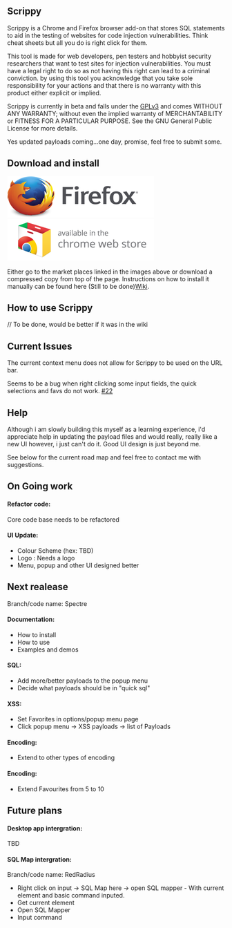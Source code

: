 ## Scrippy
Scrippy is a Chrome and Firefox browser add-on that stores SQL statements to aid in the testing of websites for code injection vulnerabilities. Think cheat sheets but all you do is right click for them.  

This tool is made for web developers, pen testers and hobbyist security researchers that want to test sites for injection vulnerabilities. You must have a legal right to do so as not having this right can lead to a criminal conviction. by using this tool you acknowledge that you take sole responsibility for your actions and that there is no warranty with this product either explicit or implied. 

Scrippy is currently in beta and falls under the [GPLv3](http://www.gnu.org/licenses/gpl.html "GPLv3") and comes WITHOUT ANY WARRANTY; without even the implied warranty of MERCHANTABILITY or FITNESS FOR A PARTICULAR PURPOSE. See the GNU General Public License for more details.

Yes updated payloads coming...one day, promise, feel free to submit some.

## Download and install

 [![Firefox](firefoxpng.png)](https://addons.mozilla.org/en-US/firefox/addon/scrippy/) [![Chrome](chromelogo.png)](https://chrome.google.com/webstore/detail/scrippy/iihdoobgnenacmgkoghchfionpnleoea "Scrippy on Chrome Extension Store")


Either go to the market places linked in the images above or download a compressed copy from top of the page. Instructions on how to install it manually can be found here (Still to be done)[Wiki](https://github.com/Lmnoppy/Scrippy/wiki "Scrippy Wiki").

## How to use Scrippy

// To be done, would be better if it was in the wiki

## Current Issues
The current context menu does not allow for Scrippy to be used on the URL bar.

Seems to be a bug when right clicking some input fields, the quick selections and favs do not work. [#22](https://github.com/Lmnoppy/Scrippy/issues/22 "On some input... #22")  

## Help
Although i am slowly building this myself as a learning experience, i'd appreciate help in updating the payload files and would really, really like a new UI however, i just can't do it. Good UI design is just beyond me.

See below for the current road map and feel free to contact me with suggestions. 

## On Going work

#### Refactor code:
Core code base needs to be refactored 

#### UI Update:
*   Colour Scheme (hex: TBD)
*   Logo : Needs a logo
*   Menu, popup and other UI designed better

## Next realease  
Branch/code name: Spectre

#### Documentation:
*   How to install
*   How to use
*   Examples and demos

#### SQL:
*   Add more/better payloads to the popup menu
*    Decide what payloads should be in "quick sql" 

#### XSS:
*    Set Favorites in options/popup menu page
*    Click popup menu -> XSS payloads -> list of Payloads

#### Encoding:
*   Extend to other types of encoding

#### Encoding:
*   Extend Favourites from 5 to 10

## Future plans

#### Desktop app intergration:
TBD

#### SQL Map intergration:
Branch/code name: RedRadius

*    Right click on input -> SQL Map here -> open SQL mapper - With current element and basic command inputed.
*    Get current element 
*    Open SQL Mapper
*    Input command         
